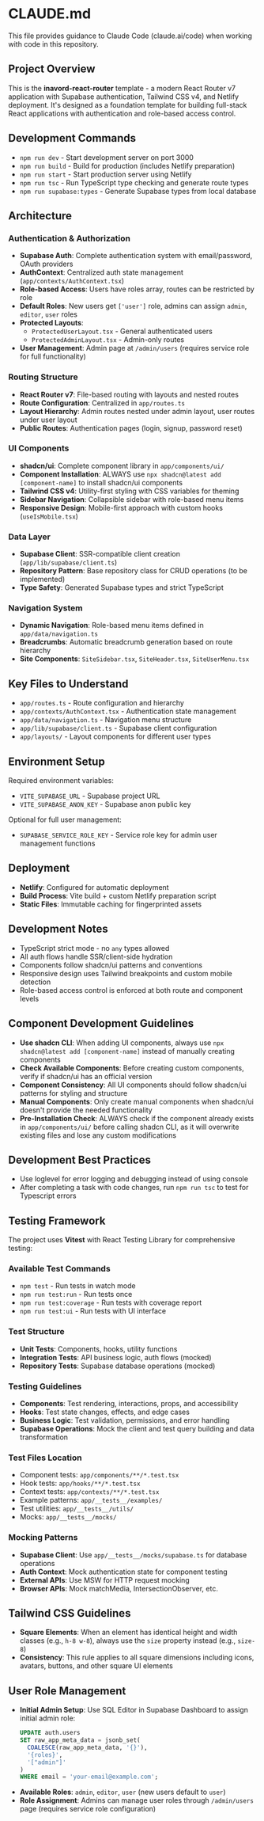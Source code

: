 # CLAUDE.md

This file provides guidance to Claude Code (claude.ai/code) when working with code in this repository.

## Project Overview

This is the **inavord-react-router** template - a modern React Router v7 application with Supabase authentication, Tailwind CSS v4, and Netlify deployment. It's designed as a foundation template for building full-stack React applications with authentication and role-based access control.

## Development Commands

- `npm run dev` - Start development server on port 3000
- `npm run build` - Build for production (includes Netlify preparation)
- `npm run start` - Start production server using Netlify
- `npm run tsc` - Run TypeScript type checking and generate route types
- `npm run supabase:types` - Generate Supabase types from local database

## Architecture

### Authentication & Authorization
- **Supabase Auth**: Complete authentication system with email/password, OAuth providers
- **AuthContext**: Centralized auth state management (`app/contexts/AuthContext.tsx`)
- **Role-based Access**: Users have roles array, routes can be restricted by role
- **Default Roles**: New users get `['user']` role, admins can assign `admin`, `editor`, `user` roles
- **Protected Layouts**: 
  - `ProtectedUserLayout.tsx` - General authenticated users
  - `ProtectedAdminLayout.tsx` - Admin-only routes
- **User Management**: Admin page at `/admin/users` (requires service role for full functionality)

### Routing Structure
- **React Router v7**: File-based routing with layouts and nested routes
- **Route Configuration**: Centralized in `app/routes.ts`
- **Layout Hierarchy**: Admin routes nested under admin layout, user routes under user layout
- **Public Routes**: Authentication pages (login, signup, password reset)

### UI Components
- **shadcn/ui**: Complete component library in `app/components/ui/`
- **Component Installation**: ALWAYS use `npx shadcn@latest add [component-name]` to install shadcn/ui components
- **Tailwind CSS v4**: Utility-first styling with CSS variables for theming
- **Sidebar Navigation**: Collapsible sidebar with role-based menu items
- **Responsive Design**: Mobile-first approach with custom hooks (`useIsMobile.tsx`)

### Data Layer
- **Supabase Client**: SSR-compatible client creation (`app/lib/supabase/client.ts`)
- **Repository Pattern**: Base repository class for CRUD operations (to be implemented)
- **Type Safety**: Generated Supabase types and strict TypeScript

### Navigation System
- **Dynamic Navigation**: Role-based menu items defined in `app/data/navigation.ts`
- **Breadcrumbs**: Automatic breadcrumb generation based on route hierarchy
- **Site Components**: `SiteSidebar.tsx`, `SiteHeader.tsx`, `SiteUserMenu.tsx`

## Key Files to Understand

- `app/routes.ts` - Route configuration and hierarchy
- `app/contexts/AuthContext.tsx` - Authentication state management
- `app/data/navigation.ts` - Navigation menu structure
- `app/lib/supabase/client.ts` - Supabase client configuration
- `app/layouts/` - Layout components for different user types

## Environment Setup

Required environment variables:
- `VITE_SUPABASE_URL` - Supabase project URL
- `VITE_SUPABASE_ANON_KEY` - Supabase anon public key

Optional for full user management:
- `SUPABASE_SERVICE_ROLE_KEY` - Service role key for admin user management functions

## Deployment

- **Netlify**: Configured for automatic deployment
- **Build Process**: Vite build + custom Netlify preparation script
- **Static Files**: Immutable caching for fingerprinted assets

## Development Notes

- TypeScript strict mode - no `any` types allowed
- All auth flows handle SSR/client-side hydration
- Components follow shadcn/ui patterns and conventions
- Responsive design uses Tailwind breakpoints and custom mobile detection
- Role-based access control is enforced at both route and component levels

## Component Development Guidelines

- **Use shadcn CLI**: When adding UI components, always use `npx shadcn@latest add [component-name]` instead of manually creating components
- **Check Available Components**: Before creating custom components, verify if shadcn/ui has an official version
- **Component Consistency**: All UI components should follow shadcn/ui patterns for styling and structure
- **Manual Components**: Only create manual components when shadcn/ui doesn't provide the needed functionality
- **Pre-Installation Check**: ALWAYS check if the component already exists in `app/components/ui/` before calling shadcn CLI, as it will overwrite existing files and lose any custom modifications

## Development Best Practices

- Use loglevel for error logging and debugging instead of using console
- After completing a task with code changes, run `npm run tsc` to test for Typescript errors

## Testing Framework

The project uses **Vitest** with React Testing Library for comprehensive testing:

### Available Test Commands
- `npm test` - Run tests in watch mode
- `npm run test:run` - Run tests once
- `npm run test:coverage` - Run tests with coverage report
- `npm run test:ui` - Run tests with UI interface

### Test Structure
- **Unit Tests**: Components, hooks, utility functions
- **Integration Tests**: API business logic, auth flows (mocked)
- **Repository Tests**: Supabase database operations (mocked)

### Testing Guidelines
- **Components**: Test rendering, interactions, props, and accessibility
- **Hooks**: Test state changes, effects, and edge cases  
- **Business Logic**: Test validation, permissions, and error handling
- **Supabase Operations**: Mock the client and test query building and data transformation

### Test Files Location
- Component tests: `app/components/**/*.test.tsx`
- Hook tests: `app/hooks/**/*.test.tsx`
- Context tests: `app/contexts/**/*.test.tsx`
- Example patterns: `app/__tests__/examples/`
- Test utilities: `app/__tests__/utils/`
- Mocks: `app/__tests__/mocks/`

### Mocking Patterns
- **Supabase Client**: Use `app/__tests__/mocks/supabase.ts` for database operations
- **Auth Context**: Mock authentication state for component testing
- **External APIs**: Use MSW for HTTP request mocking
- **Browser APIs**: Mock matchMedia, IntersectionObserver, etc.

## Tailwind CSS Guidelines

- **Square Elements**: When an element has identical height and width classes (e.g., `h-8 w-8`), always use the `size` property instead (e.g., `size-8`)
- **Consistency**: This rule applies to all square dimensions including icons, avatars, buttons, and other square UI elements

## User Role Management

- **Initial Admin Setup**: Use SQL Editor in Supabase Dashboard to assign initial admin role:
  ```sql
  UPDATE auth.users 
  SET raw_app_meta_data = jsonb_set(
    COALESCE(raw_app_meta_data, '{}'), 
    '{roles}', 
    '["admin"]'
  ) 
  WHERE email = 'your-email@example.com';
  ```
- **Available Roles**: `admin`, `editor`, `user` (new users default to `user`)
- **Role Assignment**: Admins can manage user roles through `/admin/users` page (requires service role configuration)